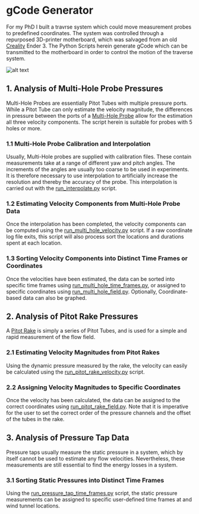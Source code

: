 # gCode Generator

For my PhD I built a travrse system which could move measurement probes to predefined coordinates. The system was controlled through a repurposed 3D-printer motherboard, which was salvaged from an old [Creality](https://en.wikipedia.org/wiki/Creality) Ender 3. The Python Scripts herein generate gCode which can be transmitted to the motherboard in order to control the motion of the traverse system.

![alt text](https://github.com/hohenhau/pressure_evaluatio/blob/main/_process_diagram.png?raw=true)

## 1. Analysis of Multi-Hole Probe Pressures

Multi-Hole Probes are essentially Pitot Tubes with multiple pressure ports. While a Pitot Tube can only estimate the velocity magnitude, the differences in pressure between the ports of a [Multi-Hole Probe](https://www.surreysensors.com/products/digital-seven-hole-probe-system/) allow for the estimation all three velocity components. The script herein is suitable for probes with 5 holes or more.

### 1.1 Multi-Hole Probe Calibration and Interpolation

Usually, Multi-Hole probes are supplied with calibration files. These contain measurements take at a range of different yaw and pitch angles. The increments of the angles are usually too coarse to be used in experiments. It is therefore necessary to use interpolation to artificially increase the resolution and thereby the accuracy of the probe. This interpolation is carried out with the [run_interpolate.py](https://github.com/hohenhau/pressure_evaluation/blob/main/run_interpolate.py) script.

### 1.2 Estimating Velocity Components from Multi-Hole Probe Data

Once the interpolation has been completed, the velocity components can be computed using the [run_multi_hole_velocity.py](https://github.com/hohenhau/pressure_evaluation/blob/main/run_multi_hole_velocity.py) script. If a raw coordinate log file exits, this script will also process sort the locations and durations spent at each location. 


### 1.3 Sorting Velocity Components into Distinct Time Frames or Coordinates

Once the velocities have been estimated, the data can be sorted into specific time frames using [run_multi_hole_time_frames.py](https://github.com/hohenhau/pressure_evaluation/blob/main/run_multi_hole_time_frames.py), or assigned to specific coordinates using [run_multi_hole_field.py](https://github.com/hohenhau/pressure_evaluation/blob/main/run_multi_hole_field.py). Optionally, Coordinate-based data can also be graphed.

## 2. Analysis of Pitot Rake Pressures

A [Pitot Rake](https://www.surreysensors.com/products/amprobes/) is simply a series of Pitot Tubes, and is used for a simple and rapid measurement of the flow field. 

### 2.1 Estimating Velocity Magnitudes from Pitot Rakes

Using the dynamic pressure measured by the rake, the velocity can easily be calculated using the [run_pitot_rake_velocity.py](https://github.com/hohenhau/pressure_evaluation/blob/main/run_pitot_rake_velocity.py) script. 

### 2.2 Assigning Velocity Magnitudes to Specific Coordinates

Once the velocity has been calculated, the data can be assigned to the correct coordinates using [run_pitot_rake_field.py](https://github.com/hohenhau/pressure_evaluation/blob/main/run_pitot_rake_field.py). Note that it is imperative for the user to set the correct order of the pressure channels and the offset of the tubes in the rake.

## 3. Analysis of Pressure Tap Data

Pressure taps usually measure the static pressure in a system, which by itself cannot be used to estimate any flow velocities. Nevertheless, these measurements are still essential to find the energy losses in a system.

### 3.1 Sorting Static Pressures into Distinct Time Frames

Using the [run_pressure_tap_time_frames.py](https://github.com/hohenhau/pressure_evaluation/blob/main/run_pressure_tap_time_frames.py) script, the static pressure measurements can be assigned to specific user-defined time frames at and wind tunnel locations.
